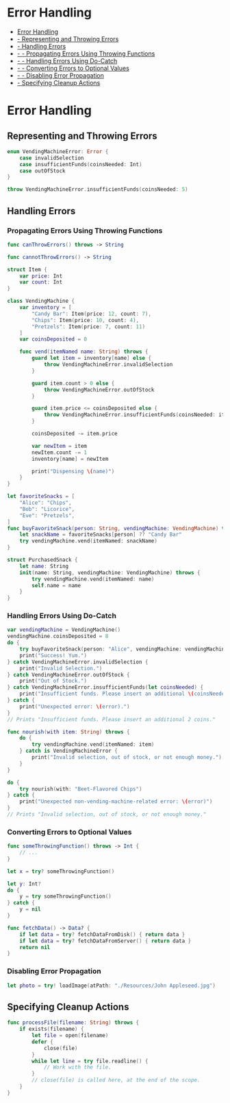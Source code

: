 # Error Handling
* [Error Handling](../master/chapters/ErrorHandling.md#error-handling)
* [ - Representing and Throwing Errors](../master/chapters/ErrorHandling.md#representing-and-throwing-errors)
* [ - Handling Errors](../master/chapters/ErrorHandling.md#handling-errors)
* [ - - Propagating Errors Using Throwing Functions](../chapters/ErrorHandling.md#propagating-errors-using-throwing-functions)
* [ - - Handling Errors Using Do-Catch](../chapters/ErrorHandling.md#handling-errors-using-do-catch)
* [ - - Converting Errors to Optional Values](../chapters/ErrorHandling.md#converting-errors-to-optional-values)
* [ - - Disabling Error Propagation](../chapters/ErrorHandling.md#disabling-error-propagation)
* [ - Specifying Cleanup Actions](../master/chapters/ErrorHandling.md#specifying-cleanup-actions)

# Error Handling

## Representing and Throwing Errors

```Swift
enum VendingMachineError: Error {
    case invalidSelection
    case insufficientFunds(coinsNeeded: Int)
    case outOfStock
}
```

```Swift
throw VendingMachineError.insufficientFunds(coinsNeeded: 5)
```

## Handling Errors

### Propagating Errors Using Throwing Functions

```Swift
func canThrowErrors() throws -> String

func cannotThrowErrors() -> String
```

```Swift
struct Item {
    var price: Int
    var count: Int
}

class VendingMachine {
    var inventory = [
        "Candy Bar": Item(price: 12, count: 7),
        "Chips": Item(price: 10, count: 4),
        "Pretzels": Item(price: 7, count: 11)
    ]
    var coinsDeposited = 0

    func vend(itemNamed name: String) throws {
        guard let item = inventory[name] else {
            throw VendingMachineError.invalidSelection
        }

        guard item.count > 0 else {
            throw VendingMachineError.outOfStock
        }

        guard item.price <= coinsDeposited else {
            throw VendingMachineError.insufficientFunds(coinsNeeded: item.price - coinsDeposited)
        }

        coinsDeposited -= item.price

        var newItem = item
        newItem.count -= 1
        inventory[name] = newItem

        print("Dispensing \(name)")
    }
}
```

```Swift
let favoriteSnacks = [
    "Alice": "Chips",
    "Bob": "Licorice",
    "Eve": "Pretzels",
]
func buyFavoriteSnack(person: String, vendingMachine: VendingMachine) throws {
    let snackName = favoriteSnacks[person] ?? "Candy Bar"
    try vendingMachine.vend(itemNamed: snackName)
}
```

```Swift
struct PurchasedSnack {
    let name: String
    init(name: String, vendingMachine: VendingMachine) throws {
        try vendingMachine.vend(itemNamed: name)
        self.name = name
    }
}
```

### Handling Errors Using Do-Catch

```Swift
var vendingMachine = VendingMachine()
vendingMachine.coinsDeposited = 8
do {
    try buyFavoriteSnack(person: "Alice", vendingMachine: vendingMachine)
    print("Success! Yum.")
} catch VendingMachineError.invalidSelection {
    print("Invalid Selection.")
} catch VendingMachineError.outOfStock {
    print("Out of Stock.")
} catch VendingMachineError.insufficientFunds(let coinsNeeded) {
    print("Insufficient funds. Please insert an additional \(coinsNeeded) coins.")
} catch {
    print("Unexpected error: \(error).")
}
// Prints "Insufficient funds. Please insert an additional 2 coins."
```

```Swift
func nourish(with item: String) throws {
    do {
        try vendingMachine.vend(itemNamed: item)
    } catch is VendingMachineError {
        print("Invalid selection, out of stock, or not enough money.")
    }
}

do {
    try nourish(with: "Beet-Flavored Chips")
} catch {
    print("Unexpected non-vending-machine-related error: \(error)")
}
// Prints "Invalid selection, out of stock, or not enough money."
```

### Converting Errors to Optional Values

```Swift
func someThrowingFunction() throws -> Int {
    // ...
}

let x = try? someThrowingFunction()

let y: Int?
do {
    y = try someThrowingFunction()
} catch {
    y = nil
}
```

```Swift
func fetchData() -> Data? {
    if let data = try? fetchDataFromDisk() { return data }
    if let data = try? fetchDataFromServer() { return data }
    return nil
}
```

### Disabling Error Propagation

```Swift
let photo = try! loadImage(atPath: "./Resources/John Appleseed.jpg")
```

## Specifying Cleanup Actions

```Swift
func processFile(filename: String) throws {
    if exists(filename) {
        let file = open(filename)
        defer {
            close(file)
        }
        while let line = try file.readline() {
            // Work with the file.
        }
        // close(file) is called here, at the end of the scope.
    }
}
```

